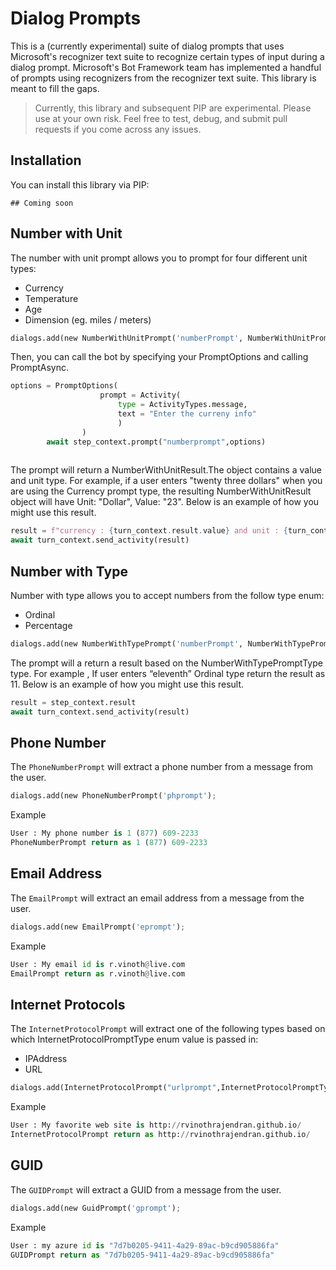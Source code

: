 # Dialog Prompts

This is a (currently experimental) suite of dialog prompts that uses Microsoft's recognizer text suite to recognize certain types of input during a dialog prompt. Microsoft's Bot Framework team has implemented a handful of prompts using recognizers from the recognizer text suite. This library is meant to fill the gaps.

> Currently, this library and subsequent PIP are experimental. Please use at your own risk. Feel free to test, debug, and submit pull requests if you come across any issues.

## Installation

You can install this library via PIP:

    ## Coming soon

## Number with Unit

The number with unit prompt allows you to prompt for four different unit types:

* Currency
* Temperature
* Age
* Dimension (eg. miles / meters)

```python
dialogs.add(new NumberWithUnitPrompt('numberPrompt', NumberWithUnitPromptType.Currency);
```

Then, you can call the bot by specifying your PromptOptions and calling PromptAsync.

```python
options = PromptOptions(
                    prompt = Activity(
                        type = ActivityTypes.message, 
                        text = "Enter the curreny info"
                        )
                )
        await step_context.prompt("numberprompt",options)
		
```

The prompt will return a NumberWithUnitResult.The object contains a value and unit type.
For example, if a user enters "twenty three dollars" when you are using the Currency prompt type, the resulting NumberWithUnitResult object will have Unit: "Dollar", Value: "23". Below is an example of how you might use this result.

```python
result = f"currency : {turn_context.result.value} and unit : {turn_context.result.unit}"
await turn_context.send_activity(result)
```

## Number with Type

Number with type allows you to accept numbers from the follow type enum:

* Ordinal
* Percentage

```python
dialogs.add(new NumberWithTypePrompt('numberPrompt', NumberWithTypePromptType.Ordinal);
```
The prompt will a return a result based on the NumberWithTypePromptType type. 
For example , If user enters “eleventh” Ordinal type return the result as 11.
Below is an example of how you might use this result.

```python
result = step_context.result
await turn_context.send_activity(result)
```

## Phone Number

The `PhoneNumberPrompt` will extract a phone number from a message from the user.

```python
dialogs.add(new PhoneNumberPrompt('phprompt');
```

Example

```python
User : My phone number is 1 (877) 609-2233
PhoneNumberPrompt return as 1 (877) 609-2233
```

## Email Address

The `EmailPrompt` will extract an email address from a message from the user.

```python
dialogs.add(new EmailPrompt('eprompt');
```

Example

```python
User : My email id is r.vinoth@live.com
EmailPrompt return as r.vinoth@live.com
```

## Internet Protocols

The `InternetProtocolPrompt` will extract one of the following types based on which InternetProtocolPromptType enum value is passed in:

* IPAddress
* URL

```python
dialogs.add(InternetProtocolPrompt("urlprompt",InternetProtocolPromptType.URL))
```
Example

```python
User : My favorite web site is http://rvinothrajendran.github.io/
InternetProtocolPrompt return as http://rvinothrajendran.github.io/
```

## GUID

The `GUIDPrompt` will extract a GUID from a message from the user.

```python
dialogs.add(new GuidPrompt('gprompt');
```

Example

```python
User : my azure id is "7d7b0205-9411-4a29-89ac-b9cd905886fa"
GUIDPrompt return as "7d7b0205-9411-4a29-89ac-b9cd905886fa"
```
